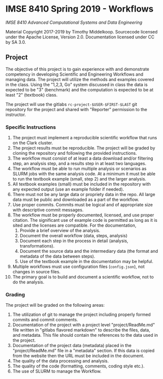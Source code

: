 # IMSE 8410 Spring 2019 - Workflows

*IMSE 8410 Advanced Computational Systems and Data Engineering*

Material Copyright 2017-2019 by Timothy Middelkoop.  Sourcecode
licensed under the Apache License, Version 2.0. Documentation licensed
under CC by SA 3.0.

## Project

The objective of this project is to gain experience with and
demonstrate competency in developing Scientific and Engineering
Workflows and managing data. The project will utilize the methods and
examples covered in the class. Using the "1,2,3, Go" system discussed
in class the data is expected to be "3" (benchmark) and the
computation is expected to be at least "2" (textbook) class.

The project will use the gitlabs `rc-project-$USER-$FIRST-$LAST` git
repository for the project and shared with "Reporter" permission to
the instructor.


### Specific Instructions
  1. The project must implement a reproducible scientific workflow
     that runs on the Clark cluster.
  2. The project results must be reproducible.  The project will be graded by
     cloning the repository and following the provided instructions.
  3. The workflow must consist of at least a data download and/or
     filtering step, an analysis step, and a results step in at least
     two languages.
  4. The workflow must be able to run multiple analysis or scenarios
     as SLURM jobs with the same analysis code.  At a minimum it must
     be able to run the textbook example (small, step 2) and the
     larger analysis.
  5. All textbook examples (small) must be included in the
     repository with any expected output (use an example folder
     if needed).
  6. There must not be any large data or propriety data in the repo.
     All large data must be public and downloaded as a part of the
     workflow.
  7. Use proper commits.  Commits must be logical and of appropriate
     size with descriptive commit messages.
  8. The workflow must be properly documented, licensed, and use
     proper citation.  The significant use of example code is
     permitted as long as it is sited and the licenses are compatible.
     For the documentation,
	 1. Provide a brief overview of the analysis.
	 2. Document the overall workflow (data, steps, analysis)
     3. Document each step in the process in detail (analysis, transformations).
	 4. Document the source data and the intermediary data (the format
        and metadata of the data between steps).
	 5. Use of the textbook example in the documentation may be helpful.
  9. Multiple workflows must use configuration files (`config.json`),
     not changes in source files.
 10. The primary goal is to build and document a scientific workflow,
     not to do the analysis.



### Grading
The project will be graded on the following areas:
1. The utilization of git to manage the project including properly
   formed commits and commit comments.
2. Documentation of the project with a project level
"project/ReadMe.md" file written in "gitlabs flavored markdown" to
describe the files, data, and metadata.  This file should contain the
references to the data used in the project.
3. Documentation of the project data (metadata) placed in the
"project/ReadMe.md" file in a "metadata" section.  If this data is
copied from the website then the URL must be included in the
document.
4. The quality of the data processing and analysis.
5. The quality of the code (formatting, comments, coding style etc.).
6. The use of SLURM to manage the Workflow.

